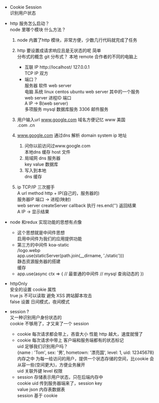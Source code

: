 - Cookie Session             
    识别用户状态            
- http 服务怎么启动？              
    node 里哪个模块 什么方法？         
    1. node 内置了http 模块，非常方便，少数几行代码就完成了任务            
    2. http 要设置成请求响应且是无状态的呢 简单            
        分布式的概念 git 分布式？ 本地 remote  合作者的不同的电脑上            
        - 互联 IP http://localhost/  127.0.0.1               
            TCP IP 双方           
        - 端口？        
            服务器 软件 web server             
            电脑 系统 linux centos ubuntu  web server 其中的一个服务                   
            web server 进程ID 端口                     
            A IP -> B(web server)           
            多项服务 mysql 数据库服务 3306  邮件服务       

    1. 用户输入url www.google.com 域名方便记忆  www 美国              
        .com .cn          
    2. www.google.com 通过dns 解析 domain system ip 地址              
        1. 问你以前访问过www.google.com             
            本地dns 缓存  host 文件         
        2. 局域网 dns 服务器           
            key value 数据库             
        3. 写入到本地          
            dns 缓存          
    3. ip TCP/IP 三次握手          
        A url method http + IP(自己的，服务器的)         
        服务器IP 端口 ->  进程(映射)            
        web server createServer callback 执行 res.end('') 返回结果           
        A IP -> 显示结果


- node 和redux 实现功能的思想有点像           
    - 这个思想就是中间件思想              
        启用中间件为我们的应用提供功能         
    - 第三方的中间件 koa-static         
        /logo.webp          
        app.use(staticServer(path.join(__dirname, './static')))                       
        静态资源服务器的搭建           
        缓存        
    - app.use(async ctx => {
        // 最普通的中间件
        // mysql 查询动态的
    })

- httpOnly            
    安全的设置 cookie 属性          
    true   js 不可以读取  避免 XSS 跨站脚本攻击         
    false  设置  日间模式，夜间模式 

- session ?         
    又一种识别用户身份状态的          
    cookie 不够用了，才又来了一个 session             
    - cookie 每次请求都会带上，吝啬大小 性能 http 越大，速度就慢了
    - cookie 每次请求中带上 客户端和服务端都有的状态标记           
        uid 足够我们识别用户吗？       
        {name : 'Tom', sex: '男', hometown: '漂亮国', level: 1, uid: 12345678}           
        内存之中 为每一给访问的用户，提供一个状态存储的空间，比cookie 会从容一些(空间更大)，方便业务展开            
        uid 关联外键  level 权限            
    - session 存储表示用户状态，只在后端内存中            
        cookie uid 传到服务器端来了，session key            
        value json 内存表数据表         
        session 基于 cookie          